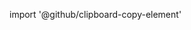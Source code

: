 import '@github/clipboard-copy-element'
<script type="module" src="./node_modules/@github/clipboard-copy-element/dist/index.js">
### Системные требования

Для работы скрипта необходимо установить следующие компоненты:
1.  Python версии 3.11  и старше.
2.  Библиотеки, указанные во вложеном файле requirements.txt. Можно установить с помощью команды: <clipboard-copy for="blob-path" class="btn btn-sm BtnGroup-item">Copy path</clipboard-copy><div id="blob-path">src/index.js</div>`pip install -r requirements.txt` из папки проекта.
3.  Config файл должен нахдится в той же директории что и main.py.

### Запуск и результат
Для запуска необходимо выполнить скрипт main.py.

После завершения отработки будет создана папка `downloads`, в которой будет сохранен выгруженый файл. Также будет создан файл log.log, содержащий в себе логи исполнения скрипта.

Скриншот с результатом появится в корневой директории под именем: `result.png`

